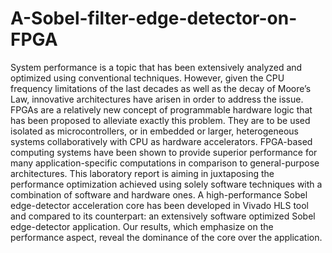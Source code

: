 # A-Sobel-filter-edge-detector-on-FPGA
System performance is a topic that has been extensively analyzed and optimized using conventional techniques. However, given the CPU frequency limitations of the last decades as well as the decay of Moore’s Law, innovative architectures have arisen in order to address the issue. FPGAs are a relatively new concept of programmable hardware logic that has been proposed to alleviate exactly this problem. They are to be used isolated as microcontrollers, or in embedded or larger, heterogeneous systems collaboratively with CPU as hardware accelerators. FPGA-based computing systems have been shown to provide superior performance for many application-specific computations in comparison to general-purpose architectures. This laboratory report is aiming in juxtaposing the performance optimization achieved using solely software techniques with a combination of software and hardware ones. A high-performance Sobel edge-detector acceleration core has been developed in Vivado HLS tool and compared to its counterpart: an extensively software optimized Sobel edge-detector application. Our results, which emphasize on the performance aspect, reveal the dominance of the core over the application.
